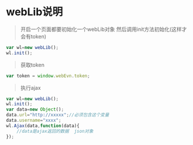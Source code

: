 # webLib说明

> 开启一个页面都要初始化一个webLib对象
> 然后调用init方法初始化(这样才会有token)

```javascript
var wl=new webLib();
wl.init();
```

>获取token

```javascript
var token = window.webEvn.token;
```

>执行ajax

```javascript
var wl=new webLib();
wl.init();
var data=new Object();
data.url="http://xxxxx";//必须包含这个变量
data.username="xxxx";
wl.Ajax(data,function(data){
    //data是ajax返回的数据  json对象
});
```